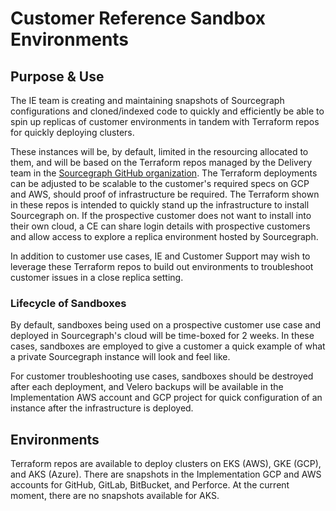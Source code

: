 # Customer Reference Sandbox Environments

## Purpose & Use

The IE team is creating and maintaining snapshots of Sourcegraph configurations and cloned/indexed code to quickly and efficiently be able to spin up replicas of customer environments in tandem with Terraform repos for quickly deploying clusters.

These instances will be, by default, limited in the resourcing allocated to them, and will be based on the Terraform repos managed by the Delivery team in the [Sourcegraph GitHub organization](https://github.com/sourcegraph). The Terraform deployments can be adjusted to be scalable to the customer's required specs on GCP and AWS, should proof of infrastructure be required. The Terraform shown in these repos is intended to quickly stand up the infrastructure to install Sourcegraph on. If the prospective customer does not want to install into their own cloud, a CE can share login details with prospective customers and allow access to explore a replica environment hosted by Sourcegraph.

In addition to customer use cases, IE and Customer Support may wish to leverage these Terraform repos to build out environments to troubleshoot customer issues in a close replica setting.

### Lifecycle of Sandboxes

By default, sandboxes being used on a prospective customer use case and deployed in Sourcegraph's cloud will be time-boxed for 2 weeks. In these cases, sandboxes are employed to give a customer a quick example of what a private Sourcegraph instance will look and feel like.

For customer troubleshooting use cases, sandboxes should be destroyed after each deployment, and Velero backups will be available in the Implementation AWS account and GCP project for quick configuration of an instance after the infrastructure is deployed.

## Environments

Terraform repos are available to deploy clusters on EKS (AWS), GKE (GCP), and AKS (Azure). There are snapshots in the Implementation GCP and AWS accounts for GitHub, GitLab, BitBucket, and Perforce. At the current moment, there are no snapshots available for AKS.
